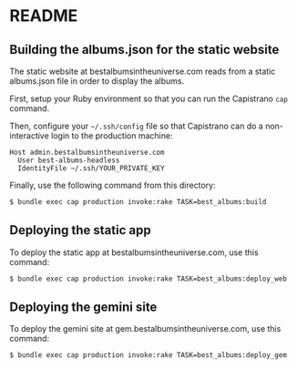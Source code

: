 # README

## Building the albums.json for the static website

The static website at bestalbumsintheuniverse.com reads from a static albums.json file in order to display the albums.

First, setup your Ruby environment so that you can run the Capistrano `cap` command.

Then, configure your `~/.ssh/config` file so that Capistrano can do a non-interactive login to the production machine:

```
Host admin.bestalbumsintheuniverse.com
  User best-albums-headless
  IdentityFile ~/.ssh/YOUR_PRIVATE_KEY
```

Finally, use the following command from this directory:

```bash
$ bundle exec cap production invoke:rake TASK=best_albums:build
```

## Deploying the static app

To deploy the static app at bestalbumsintheuniverse.com, use this command:

```bash
$ bundle exec cap production invoke:rake TASK=best_albums:deploy_web
```

## Deploying the gemini site

To deploy the gemini site at gem.bestalbumsintheuniverse.com, use this command:

```bash
$ bundle exec cap production invoke:rake TASK=best_albums:deploy_gem
```
